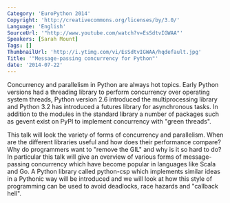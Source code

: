 ```yaml
---
Category: 'EuroPython 2014'
Copyright: 'http://creativecommons.org/licenses/by/3.0/'
Language: 'English'
SourceUrl: '"http://www.youtube.com/watch?v=EsSdtvIGWAA"'
Speakers: [Sarah Mount]
Tags: []
ThumbnailUrl: 'http://i.ytimg.com/vi/EsSdtvIGWAA/hqdefault.jpg'
Title: '"Message-passing concurrency for Python"'
date: '2014-07-22'
---
```

Concurrency and parallelism in Python are always hot topics. Early Python versions had a threading library to perform concurrency over operating system threads, Python version 2.6 introduced the multiprocessing library and Python 3.2 has introduced a futures library for asynchronous tasks. In addition to the modules in the standard library a number of packages such as gevent exist on PyPI to implement concurrency with "green threads". 

This talk will look the variety of forms of concurrency and parallelism. When are the different libraries useful and how does their performance compare? Why do programmers want to "remove the GIL" and why is it so hard to do? In particular this talk will give an overview of various forms of message-passing concurrency which have become popular in languages like Scala and Go. A Python library called python-csp which implements similar ideas in a Pythonic way will be introduced and we will look at how this style of programming can be used to avoid deadlocks, race hazards and "callback hell".